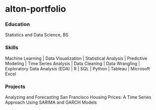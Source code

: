 # alton-portfolio

### Education
Statistics and Data Science, BS

### Skills
Machine Learning | Data Visualization | Statistical Analysis | Predictive Modeling | Time Series Analysis | Data Cleaning | Data Wrangling | Exploratory Data Analysis (EDA) | R | SQL | Python | Tableau | Microsoft Excel

### Projects
Analyzing and Forecasting San Francisco Housing Prices: A Time Series Approach Using SARIMA and GARCH Models

